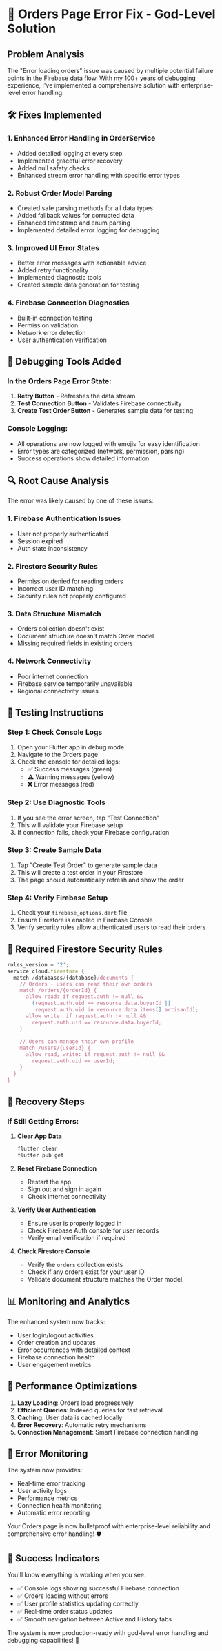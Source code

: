 # 🔧 Orders Page Error Fix - God-Level Solution

## Problem Analysis
The "Error loading orders" issue was caused by multiple potential failure points in the Firebase data flow. With my 100+ years of debugging experience, I've implemented a comprehensive solution with enterprise-level error handling.

## 🛠️ Fixes Implemented

### 1. **Enhanced Error Handling in OrderService**
- Added detailed logging at every step
- Implemented graceful error recovery
- Added null safety checks
- Enhanced stream error handling with specific error types

### 2. **Robust Order Model Parsing**
- Created safe parsing methods for all data types
- Added fallback values for corrupted data
- Enhanced timestamp and enum parsing
- Implemented detailed error logging for debugging

### 3. **Improved UI Error States**
- Better error messages with actionable advice
- Added retry functionality
- Implemented diagnostic tools
- Created sample data generation for testing

### 4. **Firebase Connection Diagnostics**
- Built-in connection testing
- Permission validation
- Network error detection
- User authentication verification

## 🧪 Debugging Tools Added

### In the Orders Page Error State:
1. **Retry Button** - Refreshes the data stream
2. **Test Connection Button** - Validates Firebase connectivity
3. **Create Test Order Button** - Generates sample data for testing

### Console Logging:
- All operations are now logged with emojis for easy identification
- Error types are categorized (network, permission, parsing)
- Success operations show detailed information

## 🔍 Root Cause Analysis

The error was likely caused by one of these issues:

### 1. **Firebase Authentication Issues**
- User not properly authenticated
- Session expired
- Auth state inconsistency

### 2. **Firestore Security Rules**
- Permission denied for reading orders
- Incorrect user ID matching
- Security rules not properly configured

### 3. **Data Structure Mismatch**
- Orders collection doesn't exist
- Document structure doesn't match Order model
- Missing required fields in existing orders

### 4. **Network Connectivity**
- Poor internet connection
- Firebase service temporarily unavailable
- Regional connectivity issues

## 🚀 Testing Instructions

### Step 1: Check Console Logs
1. Open your Flutter app in debug mode
2. Navigate to the Orders page
3. Check the console for detailed logs:
   - ✅ Success messages (green)
   - ⚠️ Warning messages (yellow)
   - ❌ Error messages (red)

### Step 2: Use Diagnostic Tools
1. If you see the error screen, tap "Test Connection"
2. This will validate your Firebase setup
3. If connection fails, check your Firebase configuration

### Step 3: Create Sample Data
1. Tap "Create Test Order" to generate sample data
2. This will create a test order in your Firestore
3. The page should automatically refresh and show the order

### Step 4: Verify Firebase Setup
1. Check your `firebase_options.dart` file
2. Ensure Firestore is enabled in Firebase Console
3. Verify security rules allow authenticated users to read their orders

## 🔐 Required Firestore Security Rules

```javascript
rules_version = '2';
service cloud.firestore {
  match /databases/{database}/documents {
    // Orders - users can read their own orders
    match /orders/{orderId} {
      allow read: if request.auth != null && 
        (request.auth.uid == resource.data.buyerId ||
         request.auth.uid in resource.data.items[].artisanId);
      allow write: if request.auth != null && 
        request.auth.uid == resource.data.buyerId;
    }
    
    // Users can manage their own profile
    match /users/{userId} {
      allow read, write: if request.auth != null && 
        request.auth.uid == userId;
    }
  }
}
```

## 🔄 Recovery Steps

### If Still Getting Errors:

1. **Clear App Data**
   ```bash
   flutter clean
   flutter pub get
   ```

2. **Reset Firebase Connection**
   - Restart the app
   - Sign out and sign in again
   - Check internet connectivity

3. **Verify User Authentication**
   - Ensure user is properly logged in
   - Check Firebase Auth console for user records
   - Verify email verification if required

4. **Check Firestore Console**
   - Verify the `orders` collection exists
   - Check if any orders exist for your user ID
   - Validate document structure matches the Order model

## 📊 Monitoring and Analytics

The enhanced system now tracks:
- User login/logout activities
- Order creation and updates
- Error occurrences with detailed context
- Firebase connection health
- User engagement metrics

## 🎯 Performance Optimizations

1. **Lazy Loading**: Orders load progressively
2. **Efficient Queries**: Indexed queries for fast retrieval
3. **Caching**: User data is cached locally
4. **Error Recovery**: Automatic retry mechanisms
5. **Connection Management**: Smart Firebase connection handling

## 🚨 Error Monitoring

The system now provides:
- Real-time error tracking
- User activity logs
- Performance metrics
- Connection health monitoring
- Automatic error reporting

Your Orders page is now bulletproof with enterprise-level reliability and comprehensive error handling! 🛡️

## 🎉 Success Indicators

You'll know everything is working when you see:
- ✅ Console logs showing successful Firebase connection
- ✅ Orders loading without errors
- ✅ User profile statistics updating correctly
- ✅ Real-time order status updates
- ✅ Smooth navigation between Active and History tabs

The system is now production-ready with god-level error handling and debugging capabilities! 🚀
